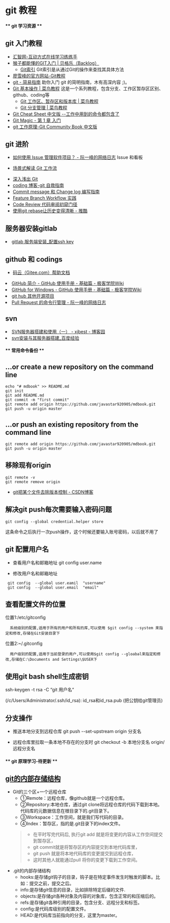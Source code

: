 # git 教程
<!-- tabs:start -->
#### ** git 学习资源 **

## git 入门教程
- [汇智网-互动方式在线学习练练手](http://xc.hubwiz.com/class/55d301543ad79a1b05dcc4e2/#1/1)
- <A HREF="http://backlogtool.com/git-guide/cn/">   猴子都能懂的GIT入门 | 贝格乐（Backlog）</A>
  - [Git索引](https://backlog.com/git-tutorial/cn/reference/) Git索引是从通过Git的操作来查找其具体方法 
- [廖雪峰的官方网站-Git教程](https://www.liaoxuefeng.com/wiki/896043488029600)
- <A HREF="http://rogerdudler.github.io/git-guide/index.zh.html" ADD_DATE="1511486152">git - 简易指南</A> 助你入门 git 的简明指南，木有高深内容 ;)。 
- <A HREF="http://www.runoob.com/git/git-basic-operations.html"  >Git 基本操作 | 菜鸟教程</A>  这是一个系列教程，包含分支、工作区暂存区区别、github、coding等
  - <A HREF="http://www.runoob.com/git/git-workspace-index-repo.html"   >Git 工作区、暂存区和版本库 | 菜鸟教程</A>
  - <A HREF="http://www.runoob.com/git/git-branch.html"   >Git 分支管理 | 菜鸟教程</A>
- <A HREF="https://github.com/flyhigher139/Git-Cheat-Sheet" >Git Cheat Sheet 中文版 --工作中用到的命令都包含了</A>
- <A HREF="http://www-cs-students.stanford.edu/~blynn/gitmagic/intl/zh_cn/ch01.html" >Git Magic - 第 1 章 入门</A>
- <A HREF="http://gitbook.liuhui998.com/index.html" >git 工作原理-Git Community Book 中文版</A>


## git 进阶
* <A HREF="http://www.ruanyifeng.com/blog/2017/08/issue.html" >如何使用 Issue 管理软件项目？ - 阮一峰的网络日志</A> Issue 和看板
- [场景式解读 Git 工作流](https://blog.coding.net/blog/git-workflow-2)
* [深入浅出 Git](https://blog.coding.net/blog/git-from-the-inside-out)
* [coding 博客-git 自救指南](https://blog.coding.net/blog/githandbuch)
* [Commit message 和 Change log 编写指南](https://blog.coding.net/blog/commit_message_change_log)
* [Feature Branch Workflow 实践](https://blog.coding.net/blog/feature-branch-workflow-practice)
* [Code Review 代码审阅初窥门径](https://blog.coding.net/blog/Code-Review)
* <A HREF="http://www.tuicool.com/articles/NzeQZz3"   >使用git rebase让历史变得清晰 - 推酷</A>


## 服务器安装gitlab
<li><A HREF="https://note.youdao.com/share/?id=a6e2fe66979e9ea3b54b48c8257bea52&type=note#/">gitlab 服务端安装_配置ssh key</A></li>

## github 和 codings
- [码云（Gitee.com）帮助文档](http://git.mydoc.io/undefined)
<li><A HREF="http://wiki.jikexueyuan.com/project/github-basics/the-introduction.html"    >GitHub 简介 - GitHub 使用手册 - 基础篇 - 极客学院Wiki</A></li>
<li><A HREF="http://wiki.jikexueyuan.com/project/github-basics/github-for-windows.html"  >GitHub for Windows - GitHub 使用手册 - 基础篇 - 极客学院Wiki</A></li>
<li><A HREF="https://github.com/integrations"   >git hub 其他开源项目</A></li>
<li><A HREF="http://www.ruanyifeng.com/blog/2017/07/pull_request.html" >Pull Request 的命令行管理 - 阮一峰的网络日志</A></li>

## svn
<li><A HREF="http://www.cnblogs.com/xiaobaihome/archive/2012/03/20/2407610.html" >SVN服务器搭建和使用（一） - xjbest - 博客园</A></li>
<li><A HREF="http://jingyan.baidu.com/article/93f9803fea9ff4e0e46f55f0.html" >svn安装与其服务器搭建_百度经验</A></li>

#### ** 常用命令备份 **

## …or create a new repository on the command line
```
echo "# mdbook" >> README.md
git init
git add README.md
git commit -m "first commit"
git remote add origin https://github.com/javastar920905/mdbook.git
git push -u origin master
```
## …or push an existing repository from the command line
```
git remote add origin https://github.com/javastar920905/mdbook.git
git push -u origin master
```
## 移除现有origin
```
git remote -v
git remote remove origin
```

- <A HREF="https://blog.csdn.net/Dandelion_drq/article/details/50747892"  >git把某个文件去除版本控制 - CSDN博客</A>

## 解决git push每次需要输入密码问题
```
git config --global credential.helper store
```
这条命令之后执行一次push操作，这个时候还要输入账号密码，以后就不用了

## git 配置用户名
* 查看用户名和邮箱地址 git config user.name

* 修改用户名和邮箱地址
```
 git config  --global user.eamil  "username"
 git config  --global user.email  "email"
```

## 查看配置文件的位置

位置1:/etc/gitconfig

      系统级别的配置,适用于所有的用户和所有的库,可以使用 $git config --system 来指定和修改,存储在Git安装目录下

位置2:~/.gitconfig

      用户级别的配置,适用于当前登录的用户,可以使用$git config --gloabal来指定和修改,存储在C:\Documents and Settings\$USER下

## 使用git bash shell生成密钥 
ssh-keygen -t rsa -C “git 用户名“

(/c/Users/Administrator/.ssh/id_rsa): id_rsa和id_rsa.pub (把公钥给git管理员)

## 分支操作
* 推送本地分支到远程仓库
git push --set-upstream origin 分支名

* 远程仓库里拉取一条本地不存在的分支时
git checkout -b 本地分支名 origin/远程分支名


#### ** git 原理学习-待更新 **
## [git的内部存储结构](https://www.toutiao.com/a6697183062993666564/?tt_from=mobile_qq&utm_campaign=client_share&timestamp=1559541930&app=news_article&utm_source=mobile_qq&utm_medium=toutiao_android&req_id=2019060314053001002506614044853B9&group_id=6697183062993666564)
* Git的三个区+一个远程仓库
    * ①Remote：远程仓库，像github就是一个远程仓库。
    * ②Repository:本地仓库，通过git clone将远程仓库的代码下载到本地。代码库的元数据信息在根目录下的.git目录下。
    * ③Workspace：工作空间，就是我们写代码的目录。
    * ④Index：暂存区，指的是.git目录下的index文件。
    > * 在平时写完代码后, 执行git add 就是将变更的内容从工作空间提交到暂存区，
    > * git commit就是将暂存区的内容提交到本地代码库里，
    > * git push 就是将本地代码库的变更提交到远程仓库，
    > * 这时其他人就能通过pull 将你的变更下载到工作空间。
* .git的内部存储结构
    * hooks:是存储git钩子的目录，钩子是在特定事件发生时触发的脚本。比如：提交之前，提交之后。
    * info:是存储git信息的目录，比如排除特定后缀的文件.
    * objects:是存储git各种对象及内容的对象库，包含正常的和压缩后的。
    * refs:是存储git各种引用的目录，包含分支、远程分支和标签。
    * config:是代码库级别的配置文件。
    * HEAD:是代码库当前指向的分支，这里为master。


<!-- tabs:end -->



